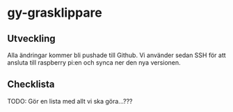# gy-grasklippare

## Utveckling
Alla ändringar kommer bli pushade till Github. Vi använder sedan SSH för att ansluta till raspberry pi:en och synca ner den nya versionen. 

## Checklista

TODO: Gör en lista med allt vi ska göra...???
